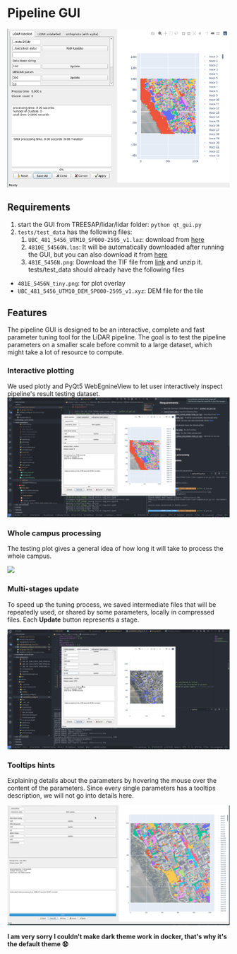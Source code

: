 # Pipeline GUI 

![overview](gui_overview.png)

## Requirements

1. start the GUI from TREESAP/lidar/lidar folder: `python qt_gui.py`
2. `tests/test_data` has the following files:
   1. `UBC_481_5456_UTM10_SP000-2595_v1.laz`: download from [here](https://abacus.library.ubc.ca/file.xhtml?persistentId=hdl:11272.1/AB2/KET75X/AGQOTG&version=2.0)
   2. `4810E_54560N.las`: It will be automatically downloaded after running the GUI, but you can also download it from [here](https://webtransfer.vancouver.ca/opendata/2018LiDAR/4810E_54560N.las)
   3. `481E_5456N.png`: Download the TIF file from [link](https://abacus.library.ubc.ca/dataset.xhtml?persistentId=hdl:11272.1/AB2/KIZZ4L) and unzip it.
tests/test_data should already have the following files
- `481E_5456N_tiny.png`: for plot overlay
- `UBC_481_5456_UTM10_DEM_SP000-2595_v1.xyz`: DEM file for the tile
  
## Features
The pipeline GUI is designed to be an interactive, complete and fast parameter tuning tool for the LiDAR pipeline. The goal is to test the pipeline parameters on a smaller scale before commit to a large dataset, which might take a lot of resource to compute.

### Interactive plotting
We used plotly and PyQt5 WebEgnineView to let user interactively inspect pipeline's result testing dataset.
![](./gif/interactive_map.gif)
### Whole campus processing
The testing plot gives a general idea of how long it will take to process the whole campus. 

![](./gif/whole_campus.gif)
### Multi-stages update
To speed up the tuning process, we saved intermediate files that will be repeatedly used, or shared by some parameters, locally in compressed files. Each **Update** button represents a stage.

![](./gif/multi_stage.gif)
### Tooltips hints
Explaining details about the parameters by hovering the mouse over the content of the parameters. Since every single parameters has a tooltips description, we will not go into details here. 

![](./gif/tooltips.gif)

**I am very sorry I couldn't make dark theme work in docker, that's why it's the default theme :anguished:**


